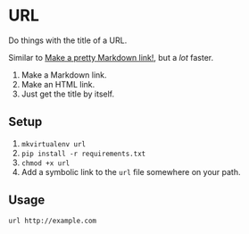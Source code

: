 # URL

Do things with the title of a URL.

Similar to [Make a pretty Markdown link!](https://copy-url-title.glitch.me), but a _lot_ faster.

1. Make a Markdown link.
2. Make an HTML link.
3. Just get the title by itself.

## Setup

1. `mkvirtualenv url`
2. `pip install -r requirements.txt`
3. `chmod +x url`
4. Add a symbolic link to the `url` file somewhere on your path.

## Usage

```bash
url http://example.com
```
